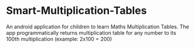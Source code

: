 # Smart-Multiplication-Tables
An android application for children to learn Maths Multiplication Tables. The app programmatically returns multiplication table for any number to its 100th multiplication (example: 2x100 = 200)
